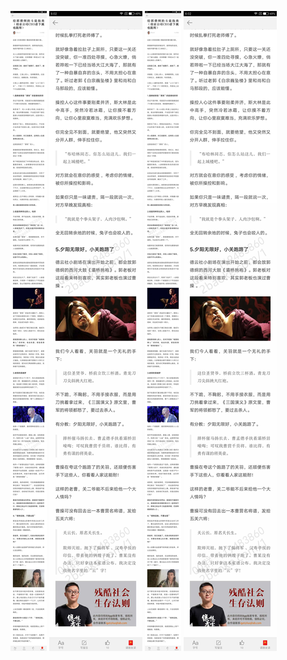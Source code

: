 ![](../../images/2016年12月/GX1218-给郭德纲的斗徒指南（创业公司CEO虐下属也能用.jpg)
![](../../images/2016年12月/GX1218-给郭德纲的斗徒指南（创业公司CEO虐下属也能用2.jpg)
![](../../images/2016年12月/GX1218-给郭德纲的斗徒指南（创业公司CEO虐下属也能用.jpg)
![](../../images/2016年12月/GX1218-给郭德纲的斗徒指南（创业公司CEO虐下属也能用2.jpg)
